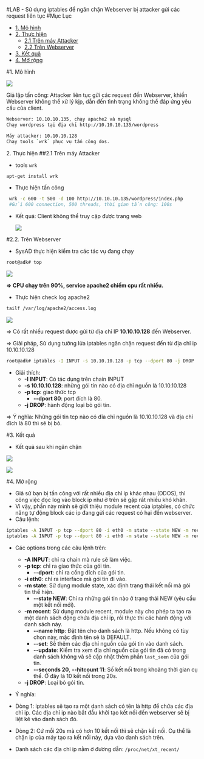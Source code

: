 #LAB - Sử dụng iptables để ngăn chặn Webserver bị attacker gửi các request liên tục
#Mục Lục
- [1. Mô hình](#mohinh)
- [2. Thực hiện](#thuchien)
  - [2.1 Trên máy Attacker](#attacker)
  - [2.2 Trên Webserver](#webserver)
- [3. Kết quả](#ketqua)
- [4. Mở rộng](#morong)

<a name="mohinh"></a>
#1. Mô hình

![](http://i.imgur.com/tDAbv1U.jpg)

Giả lập tấn công:
Attacker liên tục gửi các request đến Webserver, khiến Webserver không thể xử lý kịp, dẫn đến tình trạng không thể đáp ứng yêu cầu của client.

```sh
Webserver: 10.10.10.135, chạy apache2 và mysql
Chạy wordpress tại địa chỉ http://10.10.10.135/wordpress

Máy attacker: 10.10.10.128
Chạy tools `wrk` phục vụ tấn công dos.
```

<a name="thuchien"></a>
2. Thực hiện
<a name="attacker"></a>
##2.1 Trên máy Attacker
- tools `wrk`
```sh
apt-get install wrk
```
- Thực hiện tấn công
```sh
 wrk -c 600 -t 500 -d 100 http://10.10.10.135/wordpress/index.php
 #Gửi 600 connection, 500 threads, thời gian tấn công: 100s
 ```

- Kết quả: Client không thể truy cập được trang web

  ![](http://i.imgur.com/mfDEBVY.png)

<a name="webserver"></a>
 #2.2. Trên Webserver
 - SysAD thực hiện kiểm tra các tác vụ đang chạy
 ```sh
root@adk# top
 ```

 ![](http://image.prntscr.com/image/ea52ddce5ea34e60979fb3125a8ea080.png)

 **=> CPU chạy trên 90%, service apache2 chiếm cpu rất nhiều.**

- Thực hiện check log apache2
```sh
tailf /var/log/apache2/access.log
```
![](http://image.prntscr.com/image/3ba30017d4764e6798fc03d52aa0dceb.png)

=> Có rất nhiều request được gửi từ địa chỉ IP **10.10.10.128** đến Webserver.

=> Giải pháp, Sử dụng tường lửa iptables ngăn chặn request đến từ địa chỉ ip 10.10.10.128

```sh
root@adk# iptables -I INPUT -s 10.10.10.128 -p tcp --dport 80 -j DROP
```
- Giải thích:
	- **-I INPUT**: Có tác dụng trên chain INPUT
	- **-s 10.10.10.128**: những gói tin nào có địa chỉ nguồn là 10.10.10.128
	- **-p tcp**: giao thức tcp
		- **--dport 80**: port đích là 80.
	- **-j DROP**: hành động loại bỏ gói tin.

=> Ý nghĩa: Những gói tin tcp nào có đỉa chỉ nguồn là 10.10.10.128 và địa chỉ đích là 80 thì sẽ bị bỏ.

<a name="ketqua"></a>
#3. Kết quả
- Kết quả sau khi ngăn chặn

![](http://image.prntscr.com/image/d55f1e5baaec4ec99c304cfb7392a49f.png)


![](http://i.imgur.com/UHPJSiP.png)

<a name="morong"></a>
#4. Mở rộng
- Giả sử bạn bị tấn công với rất nhiều địa chỉ ip khác nhau (DDOS), thì công việc đọc log vào block ip như ở trên sẽ gặp rất nhiều khó khăn.
- Vì vậy, phần này mình sẽ giới thiệu module recent của iptables, có chức năng tự động block các ip đang gửi các request có hại đến webserver.
- Câu lệnh: 
```sh
iptables -A INPUT -p tcp --dport 80 -i eth0 -m state --state NEW -m recent --name http --set 
iptables -A INPUT -p tcp --dport 80 -i eth0 -m state --state NEW -m recent --name http --update --seconds 20 --hitcount 11 -j DROP
```
- Các options trong các câu lệnh trên: 
	- **-A INPUT**: chỉ ra chain mà rule sẽ làm việc.
	- **-p tcp**: chỉ ra giao thức của gói tin.
		- **--dport**: chỉ ra cổng đích của gói tin.
	- **-i eth0**: chỉ ra interface mà gói tin đi vào.
	- **-m state**: Sử dụng module state, xác định trạng thái kết nối mà gói tin thể hiện. 
		- **--state NEW**: Chỉ ra những gói tin nào ở trạng thái NEW (yêu cầu một kết nối mới).
	- **-m recent**: Sử dụng module recent, module này cho phép ta tạo ra một danh sách động chứa địa chỉ ip, rồi thực thi các hành động với danh sách này.
		- **--name http**: Đặt tên cho danh sách là http. Nếu không có tùy chọn này, mặc định tên sẽ là DEFAULT.
		- **--set**: Sẽ thêm các địa chỉ nguồn của gói tin vào danh sách.
		- **--update**: Kiểm tra xem địa chỉ nguồn của gói tin đã có trong danh sách không và sẽ cập nhật thêm phần `last_seen` của gói tin.
		- **--seconds 20**, **--hitcount 11**: Số kết nối trong khoảng thời gian cụ thể. Ở đây là 10 kết nối trong 20s. 
	- **-j DROP**: Loại bỏ gói tin.

- Ý nghĩa: 
- Dòng 1: iptables sẽ tạo ra một danh sách có tên là http để chứa các địa chỉ ip. Các địa chỉ ip nào bắt đầu khởi tạo kết nối đến webserver sẽ bị liệt kê vào danh sách đó.

- Dòng 2: Cứ mỗi 20s mà có hơn 10 kết nối thì sẽ chặn kết nối. Cụ thể là chặn ip của máy tạo ra kết nối này, dựa vào danh sách trên.


- Danh sách các địa chỉ ip nằm ở đường dẫn: `/proc/net/xt_recent/`




